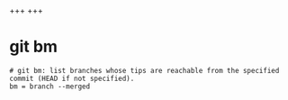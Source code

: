 +++
+++

# git bm

```gitconfig
# git bm: list branches whose tips are reachable from the specified commit (HEAD if not specified).
bm = branch --merged
```
